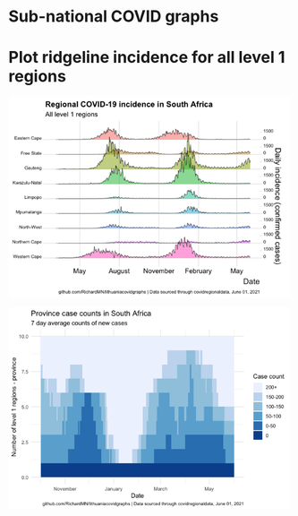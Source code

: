 Sub-national COVID graphs
================

# Plot ridgeline incidence for all level 1 regions

![](Report%20South%20Africa_files/figure-gfm/ridgeline-all-level-1-graphs-1.png)<!-- -->

![](Report%20South%20Africa_files/figure-gfm/waterfall-case-count-level-1-1.png)<!-- -->
